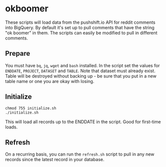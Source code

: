 # okboomer

These scripts will load data from the pushshift.io API for reddit comments into BigQuery.  By default it's set up to pull comments that have the string "ok boomer" in them.  The scripts can easily be modified to pull in different comments.  

## Prepare

You must have `bq`, `jq`, `wget` and `bash` installed.  In the script set the values for `ENDDATE`, `PROJECT`, `DATASET` and `TABLE`.  Note that dataset must already exist.  Table will be destroyed without backing up - be sure that you put in a new table name or one you are okay with losing.  

## Initialize

```
chmod 755 initialize.sh
./initialize.sh
```
This will load all records up to the ENDDATE in the script.  Good for first-time loads.  

## Refresh

On a recurring basis, you can run the `refresh.sh` script to pull in any new records since the latest record in your database.  
